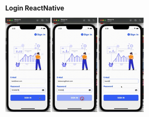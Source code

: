 ## Login ReactNative

<img src="/resource/25660209142209092.gif" style="height: 300px;">
<img src="/resource/25660209142319672.gif" style="height: 300px;">
<img src="/resource/25660209142519462.gif" style="height: 300px;">
